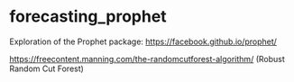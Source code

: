 # forecasting_prophet
Exploration of the Prophet package: https://facebook.github.io/prophet/


https://freecontent.manning.com/the-randomcutforest-algorithm/ (Robust Random Cut Forest)
